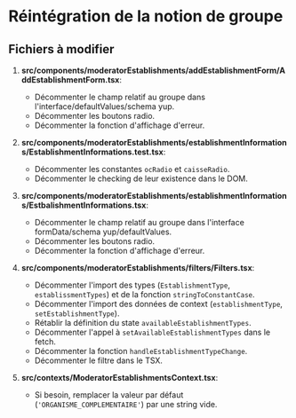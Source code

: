 # Réintégration de la notion de groupe

## Fichiers à modifier

1. **src/components/moderatorEstablishments/addEstablishmentForm/AddEstablishmentForm.tsx**:

   - Décommenter le champ relatif au groupe dans l'interface/defaultValues/schema yup.
   - Décommenter les boutons radio.
   - Décommenter la fonction d'affichage d'erreur.

2. **src/components/moderatorEstablishments/establishmentInformations/EstablishmentInformations.test.tsx**:

   - Décommenter les constantes `ocRadio` et `caisseRadio`.
   - Décommenter le checking de leur existence dans le DOM.

3. **src/components/moderatorEstablishments/establishmentInformations/EstbalishmentInformations.tsx**:

   - Décommenter le champ relatif au groupe dans l'interface formData/schema yup/defaultValues.
   - Décommenter les boutons radio.
   - Décommenter la fonction d'affichage d'erreur.

4. **src/components/moderatorEstablishments/filters/Filters.tsx**:

   - Décommenter l'import des types (`EstablishmentType`, `establissmentTypes`) et de la fonction `stringToConstantCase`.
   - Décommenter l'import des données de context (`establishmentType`, `setEstablishmentType`).
   - Rétablir la définition du state `availableEstablishmentTypes`.
   - Décommenter l'appel à `setAvailableEstablishmentTypes` dans le fetch.
   - Décommenter la fonction `handleEstablishmentTypeChange`.
   - Décommenter le filtre dans le TSX.

5. **src/contexts/ModeratorEstablishmentsContext.tsx**:
   - Si besoin, remplacer la valeur par défaut (`'ORGANISME_COMPLEMENTAIRE'`) par une string vide.
